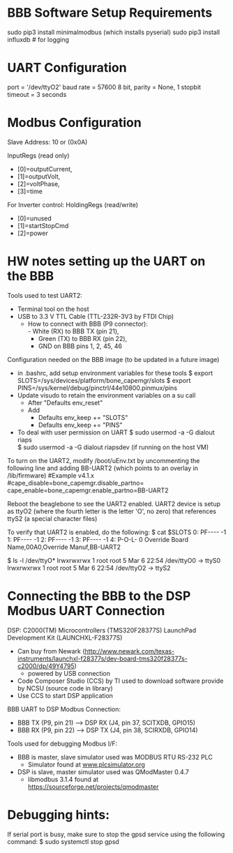 # BBB Software Setup Requirements
sudo pip3 install minimalmodbus (which installs pyserial)
sudo pip3 install influxdb  # for logging

# UART Configuration
port = '/dev/ttyO2'
baud rate = 57600
8 bit, parity = None, 1 stopbit   
timeout = 3 seconds

# Modbus Configuration
Slave Address:  10 or (0x0A)

InputRegs (read only)
* [0]=outputCurrent,
* [1]=outputVolt,
* [2]=voltPhase,
* [3]=time

For Inverter control:
HoldingRegs (read/write)
* [0]=unused
* [1]=startStopCmd
* [2]=power

# HW notes setting up the UART on the BBB
Tools used to test UART2:  
* Terminal tool on the host
* USB to 3.3 V TTL Cable (TTL-232R-3V3 by FTDI Chip) 
    - How to connect with BBB (P9 connector):  
          - White (RX) to BBB TX (pin 21), 
	  - Green (TX) to BBB RX (pin 22), 
	  - GND on BBB pins 1, 2, 45, 46
    
Configuration needed on the BBB image (to be updated in a future image)
* in .bashrc, add setup environment variables for these tools 
    $ export SLOTS=/sys/devices/platform/bone_capemgr/slots
    $ export PINS=/sys/kernel/debug/pinctrl/44e10800.pinmux/pins
* Update visudo to retain the environment variables on a su call
    * After "Defaults  env_reset"
    * Add
        * Defaults    env_keep += "SLOTS"  
        * Defaults    env_keep += "PINS"
* To deal with user permission on UART
    $ sudo usermod -a -G dialout riaps     
    $ sudo usermod -a -G dialout riapsdev  (if running on the host VM)

To turn on the UART2, modify /boot/uEnv.txt by uncommenting the following line and adding BB-UART2 
(which points to an overlay in /lib/firmware)
	#Example v4.1.x
	#cape_disable=bone_capemgr.disable_partno=
	cape_enable=bone_capemgr.enable_partno=BB-UART2
	
Reboot the beaglebone to see the UART2 enabled. UART2 device is setup as ttyO2 (where the fourth letter 
is the letter 'O', no zero) that references ttyS2 (a special character files)

To verify that UART2 is enabled, do the following:
$ cat $SLOTS
 0: PF----  -1 
 1: PF----  -1 
 2: PF----  -1 
 3: PF----  -1 
 4: P-O-L-   0 Override Board Name,00A0,Override Manuf,BB-UART2
 
$ ls -l /dev/ttyO*
lrwxrwxrwx 1 root root 5 Mar  6 22:54 /dev/ttyO0 -> ttyS0
lrwxrwxrwx 1 root root 5 Mar  6 22:54 /dev/ttyO2 -> ttyS2

# Connecting the BBB to the DSP Modbus UART Connection
DSP:  C2000(TM) Microcontrollers (TMS320F28377S) LaunchPad Development Kit (LAUNCHXL-F28377S)
* Can buy from Newark (http://www.newark.com/texas-instruments/launchxl-f28377s/dev-board-tms320f28377s-c2000/dp/49Y4795)
  - powered by USB connection
* Code Composer Studio (CCS) by TI used to download software provide by NCSU (source code in library)
* Use CCS to start DSP application
		
BBB UART to DSP Modbus Connection:
* BBB TX (P9, pin 21) --> DSP RX (J4, pin 37, SCITXDB, GPIO15)
* BBB RX (P9, pin 22) --> DSP TX (J4, pin 38, SCIRXDB, GPIO14)
      
Tools used for debugging Modbus I/F:  
* BBB is master, slave simulator used was MODBUS RTU RS-232 PLC 
  - Simulator found at www.plcsimulator.org
* DSP is slave, master simulator used was QModMaster 0.4.7
  - libmodbus 3.1.4 found at https://sourceforge.net/projects/qmodmaster

# Debugging hints:
If serial port is busy, make sure to stop the gpsd service using the following command:
	$ sudo systemctl stop gpsd
      